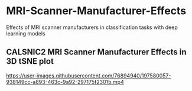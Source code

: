 # MRI-Scanner-Manufacturer-Effects
Effects of MRI scanner manufacturers in classification tasks with deep learning models

## CALSNIC2 MRI Scanner Manufacturer Effects in 3D tSNE plot





https://user-images.githubusercontent.com/76894940/197580057-938149cc-a893-463c-9a92-297175f2301b.mp4

